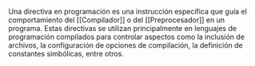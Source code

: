 Una directiva en programación es una instrucción específica que guía el comportamiento del [[Compilador]] o del [[Preprocesador]] en un programa. Estas directivas se utilizan principalmente en lenguajes de programación compilados para controlar aspectos como la inclusión de archivos, la configuración de opciones de compilación, la definición de constantes simbólicas, entre otros.